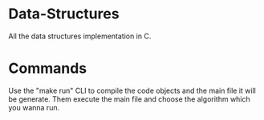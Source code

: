 # Data-Structures

All the data structures implementation in C. 

# Commands

Use the "make run" CLI to compile the code objects and the main file it will be generate. 
Them execute the main file and choose the algorithm which you wanna run.





